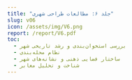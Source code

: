 ```yaml
---
title: "جلد ۶: مطالعات طراحی شهری"
slug: v06
icon: /assets/img/V6.png
report: /report/V6.pdf
toc:
  - بررسی استخوان‌بندی و رشد تاریخی شهر
  - نظام محله‌بندی
  - ساختار فضایی ذهنی و نشانه‌های شهر
  - شناخت و تحلیل معابر
---
```

